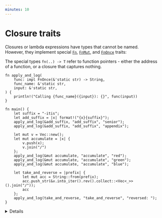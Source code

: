 ```yaml
---
minutes: 10
---
```


# Closure traits

Closures or lambda expressions have types that cannot be named. However, they
implement special [`Fn`](https://doc.rust-lang.org/std/ops/trait.Fn.html),
[`FnMut`](https://doc.rust-lang.org/std/ops/trait.FnMut.html), and
[`FnOnce`](https://doc.rust-lang.org/std/ops/trait.FnOnce.html) traits:

The special types `fn(..) -> T` refer to function pointers - either the address
of a function, or a closure that captures nothing.

```rust,editable
fn apply_and_log(
    func: impl FnOnce(&'static str) -> String,
    func_name: &'static str,
    input: &'static str,
) {
    println!("Calling {func_name}({input}): {}", func(input))
}

fn main() {
    let suffix = "-itis";
    let add_suffix = |x| format!("{x}{suffix}");
    apply_and_log(&add_suffix, "add_suffix", "senior");
    apply_and_log(&add_suffix, "add_suffix", "appendix");

    let mut v = Vec::new();
    let mut accumulate = |x| {
        v.push(x);
        v.join("/")
    };
    apply_and_log(&mut accumulate, "accumulate", "red");
    apply_and_log(&mut accumulate, "accumulate", "green");
    apply_and_log(&mut accumulate, "accumulate", "blue");

    let take_and_reverse = |prefix| {
        let mut acc = String::from(prefix);
        acc.push_str(&v.into_iter().rev().collect::<Vec<_>>().join("/"));
        acc
    };
    apply_and_log(take_and_reverse, "take_and_reverse", "reversed: ");
}
```

<details>

An `Fn` (e.g. `add_suffix`) neither consumes nor mutates captured values. It can
be called needing only a shared reference to the closure, which means the
closure can be executed repeatedly and even concurrently.

An `FnMut` (e.g. `accumulate`) might mutate captured values. The closure object
is accessed via exclusive reference, so it can be called repeatedly but not
concurrently.

If you have an `FnOnce` (e.g. `take_and_reverse`), you may only call it once.
Doing so consumes the closure and any values captured by move.

`FnMut` is a subtype of `FnOnce`. `Fn` is a subtype of `FnMut` and `FnOnce`.
I.e. you can use an `FnMut` wherever an `FnOnce` is called for, and you can use
an `Fn` wherever an `FnMut` or `FnOnce` is called for.

When you define a function that takes a closure, you should take `FnOnce` if you
can (i.e. you call it once), or `FnMut` else, and last `Fn`. This allows the
most flexibility for the caller.

In contrast, when you have a closure, the most flexible you can have is `Fn`
(which can be passed to a consumer of any of the three closure traits), then
`FnMut`, and lastly `FnOnce`.

The compiler also infers `Copy` (e.g. for `add_suffix`) and `Clone` (e.g.
`take_and_reverse`), depending on what the closure captures. Function pointers
(references to `fn` items) implement `Copy` and `Fn`.

</details>
